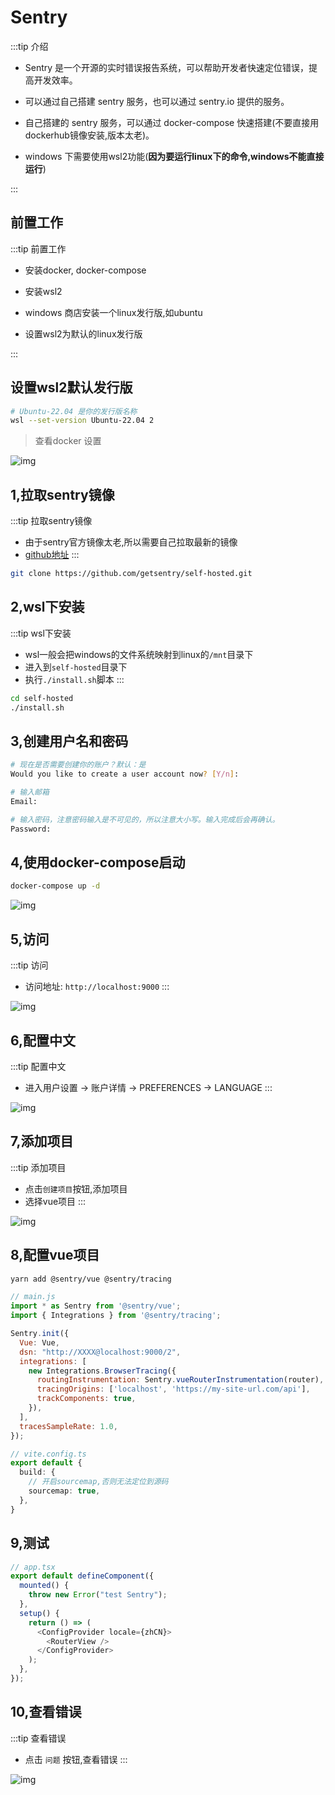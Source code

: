 # Sentry

:::tip 介绍

* Sentry 是一个开源的实时错误报告系统，可以帮助开发者快速定位错误，提高开发效率。

* 可以通过自己搭建 sentry 服务，也可以通过 sentry.io 提供的服务。

* 自己搭建的 sentry 服务，可以通过 docker-compose 快速搭建(不要直接用dockerhub镜像安装,版本太老)。

* windows 下需要使用wsl2功能(**因为要运行linux下的命令,windows不能直接运行**)

:::

## 前置工作

:::tip 前置工作

* 安装docker, docker-compose

* 安装wsl2

* windows 商店安装一个linux发行版,如ubuntu

* 设置wsl2为默认的linux发行版

:::

## 设置wsl2默认发行版

```bash
# Ubuntu-22.04 是你的发行版名称
wsl --set-version Ubuntu-22.04 2 
```

> 查看docker 设置

![img](https://article.biliimg.com/bfs/article/93e386b896592e4bcffbb401142bfb24181457be.png)

## 1,拉取sentry镜像

:::tip 拉取sentry镜像

* 由于sentry官方镜像太老,所以需要自己拉取最新的镜像
* [github地址](https://github.com/getsentry/self-hosted.git)
:::

```bash
git clone https://github.com/getsentry/self-hosted.git
```

## 2,wsl下安装

:::tip wsl下安装

* wsl一般会把windows的文件系统映射到linux的`/mnt`目录下
* 进入到`self-hosted`目录下
* 执行`./install.sh`脚本
:::

```bash
cd self-hosted
./install.sh
```

## 3,创建用户名和密码

```bash
# 现在是否需要创建你的账户？默认：是
Would you like to create a user account now? [Y/n]:

# 输入邮箱
Email: 

# 输入密码，注意密码输入是不可见的，所以注意大小写。输入完成后会再确认。
Password:
```

## 4,使用docker-compose启动

```bash
docker-compose up -d
```

![img](https://article.biliimg.com/bfs/article/965df056b8080559e918f27e7e342ae4c5313a95.png)

## 5,访问

:::tip 访问

* 访问地址: `http://localhost:9000`
:::

![img](https://article.biliimg.com/bfs/article/d64b9170d06757751d6437028049c1555bf8f7a7.png)

## 6,配置中文

:::tip 配置中文

* 进入用户设置 -> 账户详情 -> PREFERENCES -> LANGUAGE
:::

![img](https://article.biliimg.com/bfs/article/4791f0973ce83f0b2baa6650e9db3193a70fdf0b.png)

## 7,添加项目

:::tip 添加项目

* 点击`创建项目`按钮,添加项目
* 选择vue项目
:::

![img](https://article.biliimg.com/bfs/article/4fb3e059919983a05cd0f51bfa2cdac8fcb0adb9.png)

## 8,配置vue项目

```bash
yarn add @sentry/vue @sentry/tracing
```

```js
// main.js
import * as Sentry from '@sentry/vue';
import { Integrations } from '@sentry/tracing';

Sentry.init({
  Vue: Vue,
  dsn: "http://XXXX@localhost:9000/2",
  integrations: [
    new Integrations.BrowserTracing({
      routingInstrumentation: Sentry.vueRouterInstrumentation(router),
      tracingOrigins: ['localhost', 'https://my-site-url.com/api'],
      trackComponents: true,
    }),
  ],
  tracesSampleRate: 1.0,
});
```

```ts
// vite.config.ts
export default {
  build: {
    // 开启sourcemap,否则无法定位到源码
    sourcemap: true,
  },
}
```

## 9,测试

```ts
// app.tsx
export default defineComponent({
  mounted() {
    throw new Error("test Sentry");
  },
  setup() {
    return () => (
      <ConfigProvider locale={zhCN}>
        <RouterView />
      </ConfigProvider>
    );
  },
});
```

## 10,查看错误

:::tip 查看错误

* 点击 `问题` 按钮,查看错误
:::

![img](https://article.biliimg.com/bfs/article/73bf30dd590c3e064969d255e2119b10055e9aaf.png)
